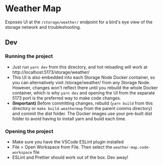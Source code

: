 # Weather Map

Exposes UI at the `/storage/weather/` endpoint for a bird's eye view of the storage network and troubleshooting.

## Dev

### Running the project

- Just run `yarn dev` from this directory, and hot reloading will work at http://localhost:5173/storage/weather/
- This UI is also embedded into each Storage Node Docker container, so you can alternatively visit /storage/weather/ from any Storage Node. However, changes won't reflect there until you rebuild the whole Docker container, which is why `yarn dev` and opening the UI from the separate 5173 port is the preferred way to make code changes.
- **(Important)** Before committing changes, rebuild (`yarn build` from this directory or `make build.weathermap` from the parent comms directory) and commit the dist folder. The Docker images use your pre-built dist folder to avoid having to install yarn and build each time.

### Opening the project

- Make sure you have the VSCode ESLint plugin installed
- File > Open Workspace from File. Then select the `weather-map.code-workspace` file
- ESLint and Prettier should work out of the box. Dev away!
